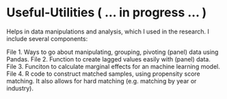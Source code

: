 # Useful-Utilities ( ... in progress ... )
Helps in data manipulations and analysis, which I used in the research. I include several components: 

File 1. Ways to go about manipulating, grouping, pivoting (panel) data using Pandas.
File 2. Function to create lagged values easily with (panel) data.
File 3. Funciton to calculate marginal effects for an machine learning model.
File 4. R code to construct matched samples, using propensity score matching. It also allows for hard matching (e.g. matching by year or industry). 

